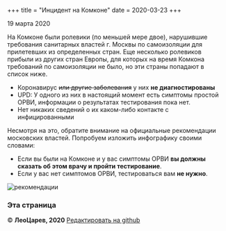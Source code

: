 +++
title = "Инцидент на Комконе"
date = 2020-03-23
+++

19 марта 2020

На Комконе были ролевики (по меньшей мере двое), нарушившие требования санитарных властей г. Москвы по самоизоляции для прилетевших из определенных стран. Еще несколько ролевиков прибыли из других стран Европы, для которых на время Комкона требований по самоизоляции не было, но эти страны попадают в список ниже.

- Коронавирус ~~или другие заболевания~~ у них **не диагностированы**
- UPD: У одного из них в настоящий момент есть симптомы простой ОРВИ, информации о результатах тестирования пока нет.
- Нет никаких сведений о их каком-либо контакте с инфицированными

Несмотря на это, обратите внимание на официальные рекомендации московских властей. Попробуем изложить инфографику своими словами:
 - Если вы были на Комконе и у вас симптомы ОРВИ **вы должны сказать об этом врачу и пройти тестирование**.
 - Если у вас нет симптомов ОРВИ, тестироваться вам **не нужно**.

![рекомендации](/recommendations.jpg)


### Эта страница

© **ЛеоЦарев, 2020**
[Редактировать на github](https://github.com/leotsarev/corona-comcon/blob/master/content/comcon.md)
